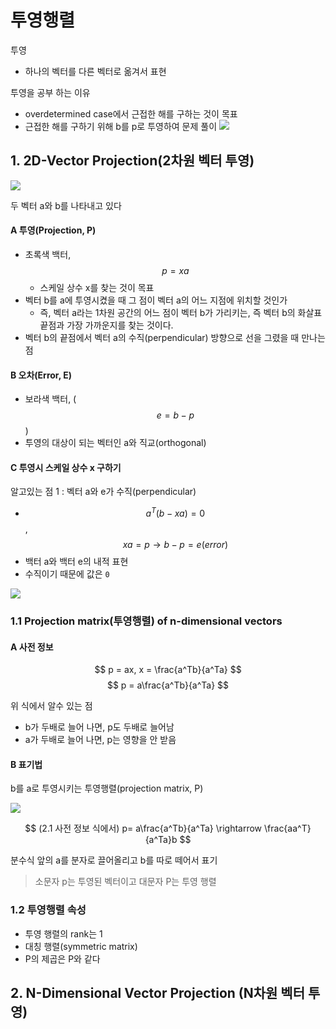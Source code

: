 # 투영행렬 

투영
- 하나의 벡터를 다른 벡터로 옮겨서 표현

투영을 공부 하는 이유
- overdetermined case에서 근접한 해를 구하는 것이 목표 
- 근접한 해를 구하기 위해 b를 p로 투영하여 문제 풀이 
![](http://cfile25.uf.tistory.com/image/220DC44F58D2587B1EE6FF)


## 1. 2D-Vector Projection(2차원 벡터 투영)

![](http://cfile9.uf.tistory.com/image/211BD64E58CD6EB1118EB9)

두 벡터 a와 b를 나타내고 있다

    
#### A 투영(Projection, P)
- 초록색 백터,  $$p=xa$$ 
    - 스케일 상수 x를 찾는 것이 목표 
- 벡터 b를 a에 투영시켰을 때 그 점이 벡터 a의 어느 지점에 위치할 것인가
    - 즉, 벡터 a라는 1차원 공간의 어느 점이 벡터 b가 가리키는, 즉 벡터 b의 화살표 끝점과 가장 가까운지를 찾는 것이다. 
- 벡터 b의 끝점에서 벡터 a의 수직(perpendicular) 방향으로 선을 그렸을 때 만나는 점

#### B 오차(Error, E)
- 보라색 백터, ($$e = b-p$$)
- 투영의 대상이 되는 벡터인 a와 직교(orthogonal)


#### C 투영시 스케일 상수 x 구하기 

알고있는 점 1 : 벡터 a와 e가 수직(perpendicular) 
- $$ a^T(b-xa) = 0  $$, $$ xa = p  \rightarrow  b-p = e(error)$$
- 백터 a와 백터 e의 내적 표현
- 수직이기 때문에 값은 `0`

![](http://cfile5.uf.tistory.com/image/2550FB4B58CD68F81ACE8F)


### 1.1 Projection matrix(투영행렬) of n-dimensional vectors

#### A 사전 정보

$$ p = ax,  x = \frac{a^Tb}{a^Ta} $$
$$ p = a\frac{a^Tb}{a^Ta} $$


위 식에서 알수 있는 점 
- b가 두배로 늘어 나면, p도 두배로 늘어남 
- a가 두배로 늘어 나면, p는 영향을 안 받음 

#### B 표기법 
b를 a로 투영시키는 투영행렬(projection matrix, P) 

![](http://cfile3.uf.tistory.com/image/2303365058CE88230BADB3)

$$
(2.1 사전 정보 식에서) p= a\frac{a^Tb}{a^Ta} \rightarrow  \frac{aa^T}{a^Ta}b 
$$

분수식 앞의 a를 분자로 끌어올리고 b를 따로 떼어서 표기 

> 소문자 p는 투영된 벡터이고 대문자 P는 투영 행렬



### 1.2 투영행렬 속성 

- 투영 행렬의 rank는 1
- 대칭 행렬(symmetric matrix)
- P의 제곱은 P와 같다


## 2. N-Dimensional Vector Projection (N차원 벡터 투영)







